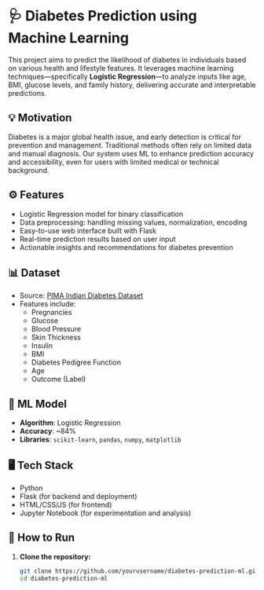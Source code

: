 # 🩺 Diabetes Prediction using Machine Learning

This project aims to predict the likelihood of diabetes in individuals based on various health and lifestyle features. It leverages machine learning techniques—specifically **Logistic Regression**—to analyze inputs like age, BMI, glucose levels, and family history, delivering accurate and interpretable predictions.

## 💡 Motivation

Diabetes is a major global health issue, and early detection is critical for prevention and management. Traditional methods often rely on limited data and manual diagnosis. Our system uses ML to enhance prediction accuracy and accessibility, even for users with limited medical or technical background.

## ⚙️ Features

- Logistic Regression model for binary classification
- Data preprocessing: handling missing values, normalization, encoding
- Easy-to-use web interface built with Flask
- Real-time prediction results based on user input
- Actionable insights and recommendations for diabetes prevention

## 📊 Dataset

- Source: [PIMA Indian Diabetes Dataset](https://www.kaggle.com/datasets/uciml/pima-indians-diabetes-database)
- Features include:
  - Pregnancies
  - Glucose
  - Blood Pressure
  - Skin Thickness
  - Insulin
  - BMI
  - Diabetes Pedigree Function
  - Age
  - Outcome (Label)

## 🧠 ML Model

- **Algorithm**: Logistic Regression
- **Accuracy**: ~84%
- **Libraries**: `scikit-learn`, `pandas`, `numpy`, `matplotlib`

## 🖥️ Tech Stack

- Python
- Flask (for backend and deployment)
- HTML/CSS/JS (for frontend)
- Jupyter Notebook (for experimentation and analysis)

## 🚀 How to Run

1. **Clone the repository:**
   ```bash
   git clone https://github.com/yourusername/diabetes-prediction-ml.git
   cd diabetes-prediction-ml

